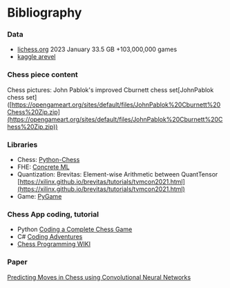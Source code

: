 # Bibliography

### Data
- [lichess.org](https://database.lichess.org/#standard_games) 2023 January 33.5 GB +103,000,000 games
- [kaggle arevel](https://www.kaggle.com/datasets/arevel/chess-games)

### Chess piece content
Chess pictures: John Pablok's improved Cburnett chess set\[JohnPablok chess set\]([https://opengameart.org/sites/default/files/JohnPablok%20Cburnett%20Chess%20Zip.zip](https://opengameart.org/sites/default/files/JohnPablok%20Cburnett%20Chess%20Zip.zip))

### Libraries
- Chess: [Python-Chess](https://python-chess.readthedocs.io/en)
- FHE: [Concrete ML](https://docs.zama.ai/concrete-ml) <br>
- Quantization: Brevitas: Element-wise Arithmetic between QuantTensor [https://xilinx.github.io/brevitas/tutorials/tvmcon2021.html](https://xilinx.github.io/brevitas/tutorials/tvmcon2021.html)
- Game: [PyGame](https://www.pygame.org/docs/)

### Chess App coding, tutorial
- Python [Coding a Complete Chess Game](https://www.youtube.com/watch?v=OpL0Gcfn4B4)
- C# [Coding Adventures](https://www.youtube.com/watch?v=U4ogK0MIzqk)
- [Chess Programming WIKI](https://www.chessprogramming.org)

### Paper
[Predicting Moves in Chess using Convolutional Neural Networks](http://vision.stanford.edu/teaching/cs231n/reports/2015/pdfs/ConvChess.pdf)

<br/>